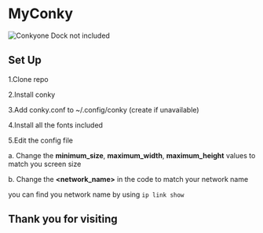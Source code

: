# MyConky

![Conkyone](https://user-images.githubusercontent.com/88662373/128711092-239cbbac-bcf2-4d52-aac9-4cdc7dbd17c8.png)
Dock not included

## **Set Up**

1.Clone repo 

2.Install conky

3.Add conky.conf to ~/.config/conky (create if unavailable)

4.Install all the fonts included

5.Edit the config file
  
  a. Change the **minimum_size**, **maximum_width**, **maximum_height** values to match you screen size
  
  b. Change the **<network_name>** in the code to match your network name
  
  you can find you network name by using `ip link show`

## Thank you for visiting
